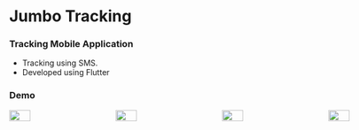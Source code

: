 # Jumbo Tracking 
### Tracking Mobile Application 
- Tracking using SMS.
- Developed using Flutter

### Demo
<div style='display:flex;justified-content:between; width:100vw;'>
  <img src="https://igowthaman.github.io/img/jumbotracking/3.jpg" width="20%">
  <img src="https://igowthaman.github.io/img/jumbotracking/4.jpg" width="20%">
  <img src="https://igowthaman.github.io/img/jumbotracking/1.jpg" width="20%">
  <img src="https://igowthaman.github.io/img/jumbotracking/2.jpg" width="20%">
<div>
